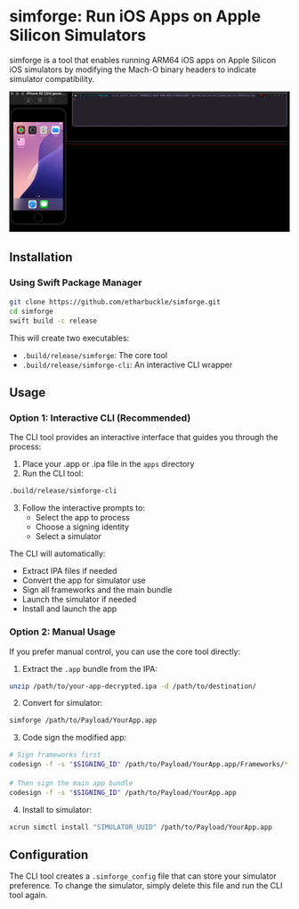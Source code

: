# simforge: Run iOS Apps on Apple Silicon Simulators

simforge is a tool that enables running ARM64 iOS apps on Apple Silicon iOS simulators by modifying the Mach-O binary headers to indicate simulator compatibility.

![simforge](./simforge.gif)

## Installation

### Using Swift Package Manager

```bash
git clone https://github.com/etharbuckle/simforge.git
cd simforge
swift build -c release
```

This will create two executables:
- `.build/release/simforge`: The core tool
- `.build/release/simforge-cli`: An interactive CLI wrapper

## Usage

### Option 1: Interactive CLI (Recommended)

The CLI tool provides an interactive interface that guides you through the process:

1. Place your .app or .ipa file in the `apps` directory
2. Run the CLI tool:
```bash
.build/release/simforge-cli
```
3. Follow the interactive prompts to:
   - Select the app to process
   - Choose a signing identity
   - Select a simulator

The CLI will automatically:
- Extract IPA files if needed
- Convert the app for simulator use
- Sign all frameworks and the main bundle
- Launch the simulator if needed
- Install and launch the app

### Option 2: Manual Usage

If you prefer manual control, you can use the core tool directly:

1. Extract the `.app` bundle from the IPA:
```bash
unzip /path/to/your-app-decrypted.ipa -d /path/to/destination/
```

2. Convert for simulator:
```bash
simforge /path/to/Payload/YourApp.app
```

3. Code sign the modified app:
```bash
# Sign frameworks first
codesign -f -s "$SIGNING_ID" /path/to/Payload/YourApp.app/Frameworks/*

# Then sign the main app bundle
codesign -f -s "$SIGNING_ID" /path/to/Payload/YourApp.app
```

4. Install to simulator:
```bash
xcrun simctl install "SIMULATOR_UUID" /path/to/Payload/YourApp.app
```

## Configuration

The CLI tool creates a `.simforge_config` file that can store your simulator preference. To change the simulator, simply delete this file and run the CLI tool again.
